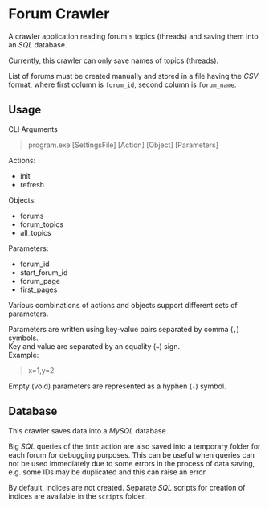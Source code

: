 # Forum Crawler

A crawler application reading forum's topics (threads) and saving them into an 
_SQL_ database.

Currently, this crawler can only save names of topics (threads). 

List of forums must be created manually and stored in a file having the _CSV_ 
format, where first column is `forum_id`, second column is `forum_name`. 

## Usage
CLI Arguments 
> program.exe [SettingsFile] [Action] [Object] [Parameters]

Actions:
* init
* refresh

Objects:
* forums
* forum_topics
* all_topics

Parameters:
* forum_id
* start_forum_id
* forum_page
* first_pages

Various combinations of actions and objects support different sets of 
parameters.

Parameters are written using key-value pairs separated by comma (`,`) symbols.  
Key and value are separated by an equality (`=`) sign.   
Example:  
> x=1,y=2

Empty (void) parameters are represented as a hyphen (`-`) symbol.

## Database

This crawler saves data into a _MySQL_ database.  

Big _SQL_ queries of the `init` action are also saved into a temporary folder 
for each forum for debugging purposes. This can be useful when queries can not 
be used immediately due to some errors in the process of data saving, e.g. some 
IDs may be duplicated and this can raise an error.

By default, indices are not created. Separate _SQL_ scripts for creation of 
indices are available in the `scripts` folder.
